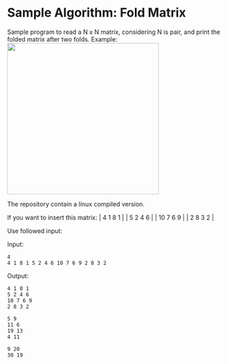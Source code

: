 # Sample Algorithm: Fold Matrix

Sample program to read a N x N matrix, considering N is pair, and print the folded matrix after two folds.
Example:
<img width=350 src="https://user-images.githubusercontent.com/38412804/118789372-15b30f80-b86b-11eb-8f6b-6ae337c9050a.png">

The repository contain a linux compiled version.

If you want to insert this matrix:
	| 4  1  8  1 |
	| 5  2  4  6 |
	| 10 7  6  9 |
	| 2  8  3  2 |

Use followed input: 

Input:

 ``` 
 4
 4 1 8 1 5 2 4 6 10 7 6 9 2 8 3 2
 ```

Output:

 ```
 4 1 8 1
 5 2 4 6
 10 7 6 9
 2 8 3 2

 5 9
 11 6
 19 13
 4 11

 9 20
 30 19
 ```
